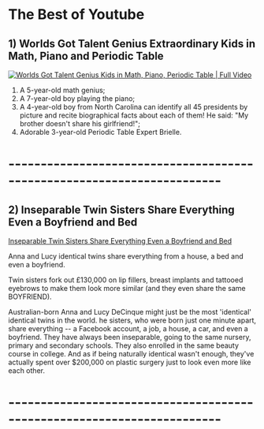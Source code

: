 # The Best of Youtube
## 1) Worlds Got Talent Genius Extraordinary Kids in Math, Piano and Periodic Table
[![Worlds Got Talent Genius Kids in Math, Piano, Periodic Table | Full Video](https://github.com/ClickTube/ClickTube/blob/master/ExtraOrdinaryKids.jpeg)](https://www.youtube.com/watch?v=RbNox4BJwl0 "Worlds Got Talent Genius Kids in Math, Piano, Periodic Table | Full Video")

1) A 5-year-old math genius;
2) A 7-year-old boy playing the piano;
3) A 4-year-old boy from North Carolina can identify all 45 presidents by picture and recite biographical facts about each of them! He said: "My brother doesn't share his girlfriend!";
4) Adorable 3-year-old Periodic Table Expert Brielle.


# -----------------------------------------------------------------------

## 2) Inseparable Twin Sisters Share Everything Even a Boyfriend and Bed
[Inseparable Twin Sisters Share Everything Even a Boyfriend and Bed](https://www.youtube.com/watch?v=s_rCyqVqKlk "Inseparable Twin Sisters Share Everything Even a Boyfriend and Bed")

Anna and Lucy identical twins share everything from a house, a bed and even a boyfriend.

Twin sisters fork out £130,000 on lip fillers, breast implants and tattooed eyebrows to make them look more similar (and they even share the same BOYFRIEND).

Australian-born Anna and Lucy DeCinque might just be the most 'identical' identical twins in the world.
he sisters, who were born just one minute apart, share everything -- a Facebook account, a job, a house, a car, and even a boyfriend. They have always been inseparable, going to the same nursery, primary and secondary schools. They also enrolled in the same beauty course in college. And as if being naturally identical wasn't enough, they've actually spent over $200,000 on plastic surgery just to look even more like each other.


# -----------------------------------------------------------------------
